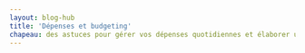 ```yaml
---
layout: blog-hub
title: 'Dépenses et budgeting'
chapeau: des astuces pour gérer vos dépenses quotidiennes et élaborer un budget efficace pour vous aider à économiser de l'argent.
---
```

